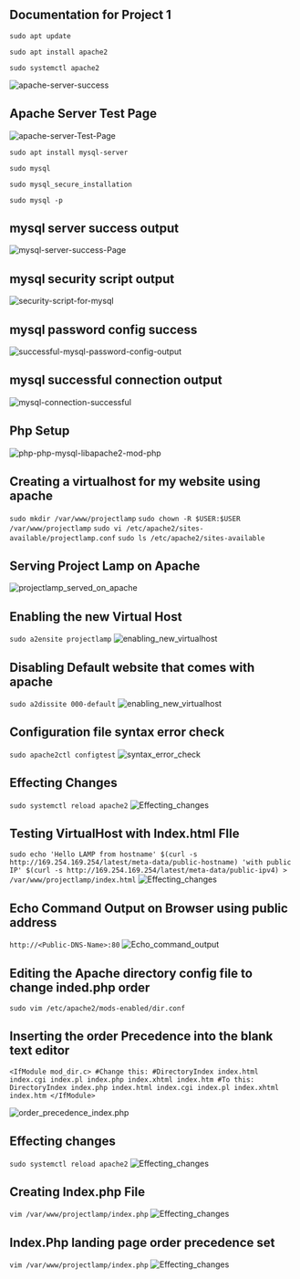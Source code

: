 ## Documentation for Project 1

`sudo apt update`

`sudo apt install apache2`

`sudo systemctl apache2`

![apache-server-success](./Images/apache_server_success.png)

## Apache Server Test Page
![apache-server-Test-Page](./Images/apache_server_test_page.png)

`sudo apt install mysql-server`

`sudo mysql`

`sudo mysql_secure_installation`

`sudo mysql -p`
## mysql server success output
![mysql-server-success-Page](./Images/mysql_installation_success.png)

## mysql security script output
![security-script-for-mysql](./Images/mysql_security_script.png)

## mysql password config success
![successful-mysql-password-config-output](./Images/mysql_password_config_success.png)

## mysql successful connection output
![mysql-connection-successful](./Images/mysql_successful_connection.png)

## Php Setup
![php-php-mysql-libapache2-mod-php](./Images/Php_Success.png)

## Creating a virtualhost for my website using apache
`sudo mkdir /var/www/projectlamp`
`sudo chown -R $USER:$USER /var/www/projectlamp`
`sudo vi /etc/apache2/sites-available/projectlamp.conf`
`sudo ls /etc/apache2/sites-available`
## Serving Project Lamp on Apache
![projectlamp_served_on_apache](./Images/Apache_virtual_host.png)
## Enabling the new Virtual Host
`sudo a2ensite projectlamp`
![enabling_new_virtualhost](./Images/enabling_projectlamp_on_virtualhost.png)

## Disabling Default website that comes with apache
`sudo a2dissite 000-default`
![enabling_new_virtualhost](./Images/disabling_apache_default_website_config.png)

## Configuration file syntax error check
`sudo apache2ctl configtest`
![syntax_error_check](./Images/config_file_syntax_error_check.png)

## Effecting Changes
`sudo systemctl reload apache2`
![Effecting_changes](./Images/effecting_changes.png)

## Testing VirtualHost with Index.html FIle
`sudo echo 'Hello LAMP from hostname' $(curl -s http://169.254.169.254/latest/meta-data/public-hostname) 'with public IP' $(curl -s http://169.254.169.254/latest/meta-data/public-ipv4) > /var/www/projectlamp/index.html`
![Effecting_changes](./Images/index.html_file.png)

## Echo Command Output on Browser using public address
`http://<Public-DNS-Name>:80`
![Echo_command_output](./Images/index.html_file_echo_command_output.png)

## Editing the Apache directory config file to change inded.php order
`sudo vim /etc/apache2/mods-enabled/dir.conf`
## Inserting the order Precedence into the blank text editor
`<IfModule mod_dir.c>
        #Change this:
        #DirectoryIndex index.html index.cgi index.pl index.php index.xhtml index.htm
        #To this:
        DirectoryIndex index.php index.html index.cgi index.pl index.xhtml index.htm
</IfModule>`

![order_precedence_index.php](./Images/inserting_order_precedence_index.php.png)

## Effecting changes
`sudo systemctl reload apache2`
![Effecting_changes](./Images/saving_changes.png)

## Creating Index.php File
`vim /var/www/projectlamp/index.php`
![Effecting_changes](./Images/creating_index.php_file.png)

## Index.Php landing page order precedence set
`vim /var/www/projectlamp/index.php`
![Effecting_changes](./Images/index.php%20page.png)